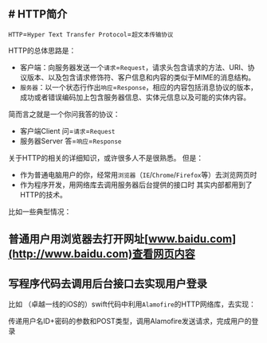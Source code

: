 ## # HTTP简介

`HTTP`=`Hyper Text Transfer Protocol`=`超文本传输协议`

HTTP的总体思路是：

- 客户端：向服务器发送一个`请求`=`Request`，请求头包含请求的方法、URI、协议版本、以及包含请求修饰符、客户信息和内容的类似于MIME的消息结构。
- `服务器`：以一个状态行作出`响应`=`Response`，相应的内容包括消息协议的版本，成功或者错误编码加上包含服务器信息、实体元信息以及可能的实体内容。

简而言之就是一个你问我答的协议：
- 客户端Client 问=`请求`=`Request`
- 服务器Server 答=`响应`=`Response`


关于HTTP的相关的详细知识，或许很多人不是很熟悉。
但是：
- 作为普通电脑用户的你，经常用`浏览器`（`IE`/`Chrome`/`Firefox`等）去浏览网页时
- 作为程序开发，用网络库去调用服务器后台提供的接口时
其实内部都用到了HTTP的技术。


比如一些典型情况：

## 普通用户用浏览器去打开网址[www.baidu.com](http://www.baidu.com)查看网页内容
[](assets/img/2D3C5583-DE77-4BA8-A128-FCC1218B5FA8.png)

## 写程序代码去调用后台接口去实现用户登录
比如 （卓越一线的iOS的）swift代码中利用`Alamofire`的HTTP网络库，去实现：

传递用户名ID+密码的参数和POST类型，调用Alamofire发送请求，完成用户的登录




